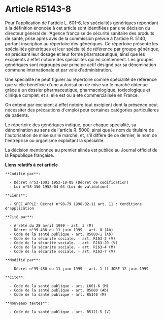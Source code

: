 # Article R5143-8

Pour l'application de l'article L. 601-6, les spécialités génériques répondant à la définition énoncée à cet article sont
identifiées par une décision du directeur général de l'Agence française de sécurité sanitaire des produits de santé, prise
après avis de la commission prévue à l'article R. 5140, portant inscription au répertoire des génériques. Ce répertoire
présente les spécialités génériques et leur spécialité de référence par groupe générique, en précisant leur dosage et leur
forme pharmaceutique, ainsi que les excipients à effet notoire des spécialités qui en contiennent. Les groupes génériques
sont regroupés par principe actif désigné par sa dénomination commune internationale et par voie d'administration.

Une spécialité ne peut figurer au répertoire comme spécialité de référence que si elle bénéficie d'une autorisation de mise
sur le marché obtenue grâce à un dossier pharmaceutique, pharmacologique, toxicologique et clinique complet, et si elle est
ou a été commercialisée en France.

On entend par excipient à effet notoire tout excipient dont la présence peut nécessiter des précautions d'emploi pour
certaines catégories particulières de patients.

Le répertoire des génériques indique, pour chaque spécialité, sa dénomination au sens de l'article R. 5000, ainsi que le nom
du titulaire de l'autorisation de mise sur le marché, et, s'il diffère de ce dernier, le nom de l'entreprise ou organisme
exploitant la spécialité.

La décision mentionnée au premier alinéa est publiée au Journal officiel de la République française.

**Liens relatifs à cet article**

	**Codifié par**:

	  - Décret n°53-1001 1953-10-05 (Décret de codification)
	  - Loi n°58-356 1958-04-03 (Loi de validation)

	**Liens**:

	  - SPEC_APPLI: Décret n°98-79 1998-02-11 art. 11 : conditions d'application

	**Cité par**:

	  - Arrêté du 28 avril 1999 - art. 3 (M)
	  - Décret n°99-486 du 11 juin 1999 - art. 8 (Ab)
	  - Code de la santé publique - art. R5000-1 (Ab)
	  - Code de la sécurité sociale. - art. R163-2 (V)
	  - Code de la sécurité sociale. - art. R163-20 (V)
	  - Code de la sécurité sociale. - art. R163-4 (M)
	  - Code de la sécurité sociale. - art. R163-7 (V)

	**Modifié par**:

	  - Décret n°99-486 du 11 juin 1999 - art. 1 () JORF 12 juin 1999

	**Cite**:

	  - Code de la santé publique - art. L601-6 (M)
	  - Code de la santé publique - art. R5000 (Ab)
	  - Code de la santé publique - art. R5140 (M)

	**Nouveaux textes**:

	  - Code de la santé publique - art. R5121-5 (V)
